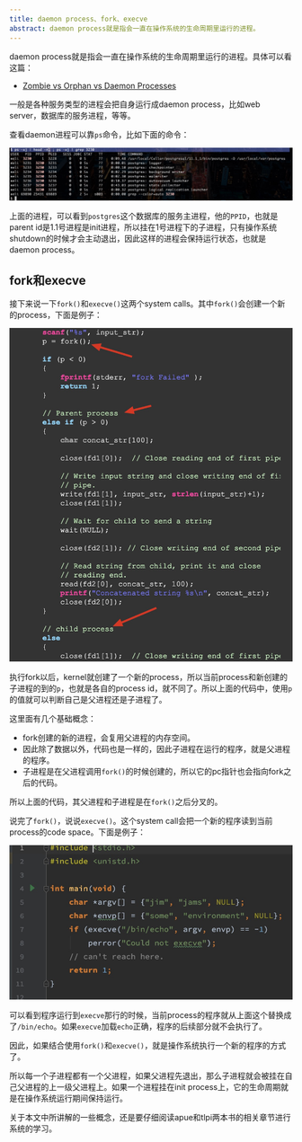 ```yaml
---
title: daemon process、fork、execve
abstract: daemon process就是指会一直在操作系统的生命周期里运行的进程。
---
```




daemon process就是指会一直在操作系统的生命周期里运行的进程。具体可以看这篇：

* [Zombie vs Orphan vs Daemon Processes](https://www.tutorialspoint.com/zombie-vs-orphan-vs-daemon-processes)

一般是各种服务类型的进程会把自身运行成daemon process，比如web server，数据库的服务进程，等等。

查看daemon进程可以靠`ps`命令，比如下面的命令：

![](https://raw.githubusercontent.com/liweinan/blogpic2019/master/data/mar24/8ACC2ED6-BF4B-437D-8D37-C0CD931A276B.png)

上面的进程，可以看到`postgres`这个数据库的服务主进程，他的`PPID`，也就是parent id是1.1号进程是init进程，所以挂在1号进程下的子进程，只有操作系统shutdown的时候才会主动退出，因此这样的进程会保持运行状态，也就是daemon process。

## fork和execve

接下来说一下`fork()`和`execve()`这两个system calls。其中`fork()`会创建一个新的process，下面是例子：

![](https://raw.githubusercontent.com/liweinan/blogpic2019/master/data/mar24/DEE897BB-6F47-478F-A4A6-81AC76684F02.png)

执行fork以后，kernel就创建了一个新的process，所以当前process和新创建的子进程的到的`p`，也就是各自的process id，就不同了。所以上面的代码中，使用`p`的值就可以判断自己是父进程还是子进程了。

这里面有几个基础概念：

* fork创建的新的进程，会复用父进程的内存空间。
* 因此除了数据以外，代码也是一样的，因此子进程在运行的程序，就是父进程的程序。
* 子进程是在父进程调用`fork()`的时候创建的，所以它的pc指针也会指向fork之后的代码。

所以上面的代码，其父进程和子进程是在`fork()`之后分叉的。

说完了`fork()`，说说`execve()`。这个system call会把一个新的程序读到当前process的code space。下面是例子：

![](https://raw.githubusercontent.com/liweinan/blogpic2019/master/data/mar24/15A55D1A-6964-4D7A-8CE6-0BB3CC1B8730.png)

可以看到程序运行到`execve`那行的时候，当前process的程序就从上面这个替换成了`/bin/echo`。如果`execve`加载`echo`正确，程序的后续部分就不会执行了。

因此，如果结合使用`fork()`和`execve()`，就是操作系统执行一个新的程序的方式了。

所以每一个子进程都有一个父进程，如果父进程先退出，那么子进程就会被挂在自己父进程的上一级父进程上。如果一个进程挂在init process上，它的生命周期就是在操作系统运行期间保持运行。

关于本文中所讲解的一些概念，还是要仔细阅读apue和tlpi两本书的相关章节进行系统的学习。



